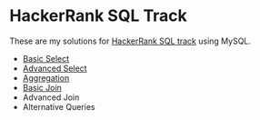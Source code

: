 # HackerRank SQL Track

These are my solutions for [HackerRank SQL track](https://www.hackerrank.com/domains/sql) using MySQL.

- [Basic Select](https://github.com/cmbernardi/SQL-HackerRank/tree/main/1-%20Basic%20Select)
- [Advanced Select](https://github.com/cmbernardi/SQL-HackerRank/tree/main/2-%20Advanced%20Select)
- [Aggregation](https://github.com/cmbernardi/SQL-HackerRank/tree/main/3-%20Aggregation)
- [Basic Join](https://github.com/cmbernardi/SQL-HackerRank/tree/main/4-Basic%20Join)
- Advanced Join
- Alternative Queries
